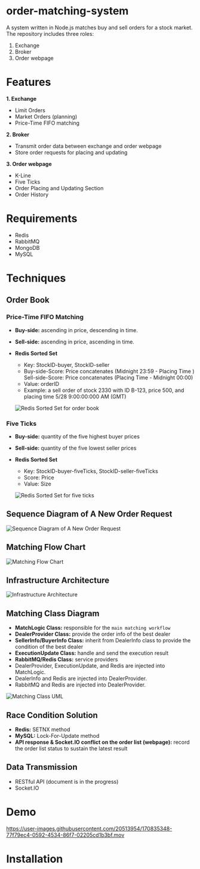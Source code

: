 # order-matching-system

A system written in Node.js matches buy and sell orders for a stock market. 
The repository includes three roles:
1. Exchange
2. Broker
3. Order webpage

# Features
**1. Exchange**
  - Limit Orders
  - Market Orders (planning)
  - Price-Time FIFO matching

**2. Broker**
  - Transmit order data between exchange and order webpage
  - Store order requests for placing and updating

**3. Order webpage**
  - K-Line
  - Five Ticks
  - Order Placing and Updating Section
  - Order History

# Requirements
- Redis
- RabbitMQ
- MongoDB
- MySQL

# Techniques
## Order Book
### Price-Time FIFO Matching
- **Buy-side:** ascending in price, descending in time.
- **Sell-side:** ascending in price, ascending in time.
- **Redis Sorted Set** 
  - Key: StockID-buyer, StockID-seller
  - Buy-side-Score: Price concatenates (Midnight 23:59 - Placing Time )
    Sell-side-Score: Price concatenates (Placing Time - Midnight 00:00)
  - Value: orderID
  - Example: a sell order of stock 2330 with ID B-123, price 500, and placing time 5/28 9:00:00:000 AM (GMT)
  
  ![Redis Sorted Set for order book](https://user-images.githubusercontent.com/20513954/170835083-2f82c28e-9775-45cb-ac25-204c0b7a90ea.png)



### Five Ticks
- **Buy-side:** quantity of the five highest buyer prices
- **Sell-side:** quantity of the five lowest seller prices
- **Redis Sorted Set**
  - Key: StockID-buyer-fiveTicks, StockID-seller-fiveTicks
  - Score: Price
  - Value: Size
  
  ![Redis Sorted Set for five ticks](https://user-images.githubusercontent.com/20513954/170835124-1188d1f4-f134-4d47-83a9-c55600b24a0a.png)

## Sequence Diagram of A New Order Request
![Sequence Diagram of A New Order Request](https://user-images.githubusercontent.com/20513954/170836346-654b75df-b25a-4025-82fc-81cd6ffb7ea0.png)


## Matching Flow Chart 
![Matching Flow Chart ](https://user-images.githubusercontent.com/20513954/170835145-5974a1c0-2e3b-42f1-b187-5dc3d09cbaba.png)

## Infrastructure Architecture
![Infrastructure Architecture](https://user-images.githubusercontent.com/20513954/170836721-4f194d19-52b1-45e8-ab1c-baf6b6f587ea.png)

## Matching Class Diagram
- **MatchLogic Class:** responsible for the `main matching workflow`
- **DealerProvider Class:** provide the order info of the best dealer
- **SellerInfo/BuyerInfo Class:** inherit from DealerInfo class to provide the condition of the best dealer
- **ExecutionUpdate Class:** handle and send the execution result 
- **RabbitMQ/Redis Class:** service providers
- DealerProvider, ExecutionUpdate, and Redis are injected into MatchLogic.
- DealerInfo and Redis are injected into DealerProvider.
- RabbitMQ and Redis are injected into DealerProvider.

![Matching Class UML](https://user-images.githubusercontent.com/20513954/170836193-f98e9cb0-6b0f-462c-b06f-5aa678c567b7.png)

## Race Condition Solution
- **Redis:** SETNX method
- **MySQL:** Lock-For-Update method
- **API response & Socket.IO conflict on the order list (webpage):** record the order list status to sustain the latest result

## Data Transmission
- RESTful API (document is in the progress)
- Socket.IO

# Demo
https://user-images.githubusercontent.com/20513954/170835348-77f79ec4-0592-4534-86f7-02205cd1b3bf.mov


# Installation
